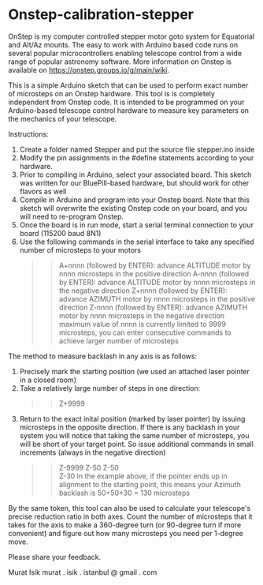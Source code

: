 # Onstep-calibration-stepper
OnStep is my computer controlled stepper motor goto system for Equatorial and Alt/Az mounts. The easy to work with Arduino based code runs on several popular microcontrollers enabling telescope control from a wide range of popular astronomy software. More information on Onstep is available on https://onstep.groups.io/g/main/wiki.

This is a simple Arduino sketch that can be used to perform exact number of microsteps on an Onstep hardware. This tool is is completely independent from Onstep code.
It is intended to be programmed on your Arduino-based telescope control hardware to measure key parameters on the mechanics of your telescope.

Instructions:
  1. Create a folder named Stepper and put the source file stepper.ino inside
  2. Modify the pin assignments in the #define statements according to your hardware. 
  3. Prior to compiling in Arduino, select your associated board. This sketch was written for our BluePill-based hardware, but should work for other flavors as well
  4. Compile in Arduino and program into your Onstep board. Note that this sketch will overwrite the existing Onstep code on your board, and you will need to re-program Onstep.
  5. Once the board is in run mode, start a serial terminal connection to your board (115200 baud 8N1)
  6. Use the following commands in the serial interface to take any specified number of microsteps to your motors
      >> A+nnnn (followed by ENTER): advance ALTITUDE motor by nnnn microsteps in the positive direction
      >> A-nnnn (followed by ENTER): advance ALTITUDE motor by nnnn microsteps in the negative direction
      >> Z+nnnn (followed by ENTER): advance AZIMUTH motor by nnnn microsteps in the positive direction
      >> Z-nnnn (followed by ENTER): advance AZIMUTH motor by nnnn microsteps in the negative direction
      maximum value of nnnn is currently limited to 9999 microsteps, you can enter consecutive commands to achieve larger number of microsteps
      
The method to measure backlash in any axis is as follows:
  1. Precisely mark the starting position (we used an attached laser pointer in a closed room)
  2. Take a relatively large number of steps in one direction:
        >> Z+9999
  3. Return to the exact inital position (marked by laser pointer) by issuing microsteps in the opposite direction.
     If there is any backlash in your system you will notice that taking the same number of microsteps, you will be short of your target point.
     So issue additional commands in small increments (always in the negative direction)
        >> Z-9999
        >> Z-50
        >> Z-50        
        >> Z-30
     In the example above, if the pointer ends up in alignment to the starting point, this means your Azimuth backlash is 50+50+30 = 130 microsteps

By the same token, this tool can also be used to calculate your telescope's precise reduction ratio in both axes.
Count the number of microsteps that it takes for the axis to make a 360-degree turn (or 90-degree turn if more convenient) and figure out how many
microsteps you need per 1-degree move.

Please share your feedback.

Murat Isik
murat . isik . istanbul @ gmail . com        
